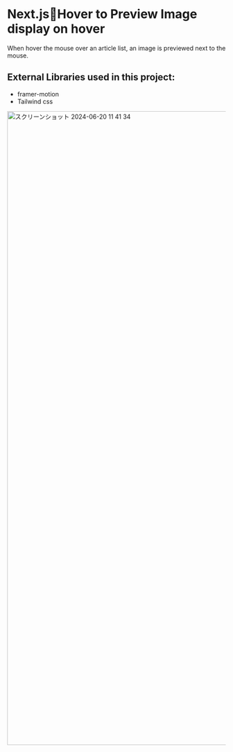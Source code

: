 <h1>Next.js🌟Hover to Preview Image display on hover</h1>
When hover the mouse over an article list, 
an image is previewed next to the mouse.

<h2>External Libraries used in this project:</h2>

<ul>
  <li>framer-motion</li>
  <li>Tailwind css</li>
</ul>

<img width="1462" alt="スクリーンショット 2024-06-20 11 41 34" src="https://github.com/Arilifecom/MovingImg/assets/97996784/0b618242-c322-4198-aaec-f2d70c4f60f9">

